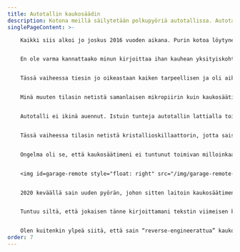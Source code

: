 ```yaml
---
title: Autotallin kaukosäädin
description: Kotona meillä säilytetään polkupyöriä autotallissa. Autotallin ovet aukeavat sähköisesti joko avainta kääntämällä tai kaukosäätimen avulla. Avaimen käyttäminen oven avaamiseen oli kuitenkin mielestäni ylitsepääsemättömän raskasta, koska silloin joutuu pysäyttämään pyörän, nousemaan pois selästä, kaivamaan avaimen esiin, avaamaan oven ja sitten pitää vielä taluttaa pyörä sisään. Kaukosäätimellä homma hoituu paljon helpommin. Oven voi avata nappia painamalla pieneltä etäisyydeltä, eikä tarvi kaivaa avaimia taskusta, ja pyörän voi jopa ajaa suoraan autotalliin sisään. Valitettavasti meillä oli vain yksi kaukosäädin, ja en oikein voinut omia sitä pelkästään itselleni. Siispä lähdin tutkimaan toimivan kaukosäätimen toimintaa ja koitin sitten tehdä toisen samanlaisen kaukosäätimen, jotta voisin kiinnittää sen polkupyörääni. Aloitin projektin tekemisen jo 2016 vuoden puolella, ja olen säätänyt laitetta vielä 2020 vuoden aikana, joten tämä on tosiaan ollut minulle aikamoinen ikuisuusprojekti, jonka aikana olen myös monesti kokenut suuria epätoivon ja hämmennyksen hetkiä, mutta välillä myös onnistumisia.
singlePageContent: >-

    Kaikki siis alkoi jo joskus 2016 vuoden aikana. Purin kotoa löytyneen kaukosäätimen ja rupesin oskilloskoopin avulla tutkimaan sen toimintaa. Netistä ei löytynyt minkäänlaista dokumentaatiota juuri tästä laitteesta, joten olin omillani. Tässä tapauksessa oli hyvä asia, että autotallin avaamissysteemi ja kaukosäädin ovat melko vanhoja. Sähkökomponentit olivat melko kookkaita, ja kaukosäätimen lähettämä signaali ei ole kauhean monimutkainen, ja sen tulkitseminen ilman dokumentaatiotakin oli melko helppoa. Lisäksi veikkaan (ja oikeastaan myös toivon), että nykyaikaisissa kaukosäätimissä on sellaisia turvaominaisuuksia, että pelkästään signaalin kopioimalla ei voi tehdä uutta toimivaa kaukosäädintä.


    En ole varma kannattaako minun kirjoittaa ihan kauhean yksityiskohtaisesti kaukosäätimestä nettiin, koska ei todennäköisesti ole kovin järkevää tehdä “Näin saat autotallini auki” -ohjetta nettiin avoimesti. Melko epätodennäköistä se toki on, että kukaan näiden ohjeiden perusteella meidän autotalliin murtautuisi, mutta kai on järkevää olla varovainen. Kirjoittelin siis kaukosäätimen toiminnasta vähän yleisellä tasolla. Avasin siis kaukosäätimen ja mittasin jännitettä antennilla suhteessa maahan. Oli melko helposti nähtävissä, että kaukosäädin lähettää jonkinlaisen digitaalisen koodin/salasanan muuttamalla lähetettävän signaalin amplitudia. Kaukosäätimessä oli yksi mikropiiri. Siitä löytyi googlen avulla tietoa, ja selvisi, että sen tehtävä on tuottaa tämä digitaalinen signaali. Datasheetin ja oskilloskoopin avulla olin siis tässä vaiheessa jo melko hyvin tietoinen siitä, millaista signaalia pitää lähettää, että autotalli aukeaa. Signaalin taajuus piti vielä selvittää. Oskilloskooppini on halvin mahdollinen, ja sen näytetaajuus ei riitä kertomaan tarkasti signaalin taajuutta. Kaukosäätimessä oli kuitenkin kristallioskillaattori, jossa luki sen taajuus, jonka sitten päättelin olevan myös signaalin lähetystaajuus.


    Tässä vaiheessa tiesin jo oikeastaan kaiken tarpeellisen ja oli aika ruveta rakentamaan omaa kaukosäädintäni. Minulla oli vain pieni ongelma. En silloin, enkä oikeastaan vieläkään ymmärrä miten oskillaattoripiirit toimivat. En siis tosiaan osannut suunnitella sellaista. Siispä tässä projektissa jouduin kopioimaan piirin suoraan netistä. Aluksi taisin pyrkiä tekemään piirin valmiiksi itselläni olevista komponenteista. Päädyin tekemään jonkinlaisen LC-värähtelypiirin. Sen taajuuden saaminen oikeaksi oli kaamea työmaa, koska kuten sanoin, oskillaattorini oli liian hidas mittaamaan näin suuria taajuuksia. Toisin sanoen taajuuden saaminen oikein oli vähän arpapeliä. Muistan istuneeni autotallin lattialla useita tunteja yrittäen saada ovea aukeamaan. Minulla oli piiriin kolvattuna mittausten perustella suurin piirtein oikeanlainen käämi ja kondensaattori, ja kokeilin lisätä kondensaattorin kanssa rinnan toisen pienen kondensaattorin, jonka kapasitanssia vaihtelin, jotta sitten tuurilla ehkä osuisin oikealle taajuudelle. Käämin induktanssinkin saaminen edes suurin piirtein oikeaksi oli hyvin vaikeata, koska minulla ei ollut siihen mittaria. Olin siis itse tehnyt käämin pyörittämällä pinnoitettua kuparilankaa jonkin ytimen ympärille. Muistaakseni mittasin käämin induktanssin siten, että koitin saada sen värähtelemään jonkin isomman kondensaattorin kanssa, jotta värähtelytaajuus olisi niin suuri, että saisin sen mitattua oskilloskoopilla. Sitten mitatun taajuuden ja kondensaattorin kapasitanssin perusteella pystyin laskemaan käämin induktanssin.


    Minä muuten tilasin netistä samanlaisen mikropiirin kuin kaukosäätimessä, ja sain sitten siitä tarvittavan digitaalisen signaalin, jolla toivoin saavani autotallin oven auki. Vasta myöhemmin tajusin, että ei ollut mitään järkeä tilata kallista mikropiiriä (muistaakseni maksoi useita euroja, melkein kympin) kun olisin voinut vain kopioida signaalin ja ohjelmoida mikrokontrollerin tekemään sen saman signaalin. Näin myös tein myöhemmin. Käyttämäni mikrokontrolleri (Attiny13) oli myös kooltaan pienempi ja myös siksi kätevämpi.


    Autotalli ei ikinä auennut. Istuin tunteja autotallin lattialla toivoen, että jotain tapahtuisi, mutta ei. En oikeastaan vieläkään tiedä, missä vika oli, koska valitettavan moni asia tässä projektissa menee edelleen yli hilseen. Se on kyllä vähän häpeällistä. En siis oikeastaan ymmärrä oskillaattoripiirin toimintaa, enkä sitä, miten signaali lopulta lähtee antennista ja miten se vastaanotetaan. Tavoitteenani on, että luettuani sähkötekniikkaa yliopistossa ymmärrän nämä asiat, ja voin jatkaa elämääni rauhassa, kun tiedän, mitä kaikkia tyhmää olen tässäkin projektissa tehnyt. Todennäköisesti signaalin taajuus ei vaan koskaan osunut oikeaan. Taajuuden pitäisi ilmeisesti olla hyvin tarkasti oikein, ja “jotain sinne päin” ei riitä.


    Tässä vaiheessa tilasin netistä kristallioskillaattorin, jotta saisin taajuuden oikeaksi. Kristallioskillaattorin kanssa jouduin jälleen kerran tukeutumaan Googleen ja käyttämään netistä löytämääni virtapiiriä, koska en osannut suunnitella omaa. Yritin kyllä ymmärtää LC-oskillaattoripiirien ja kristallioskillaattorin toimintaa, mutta jossain vaiheessa luovutin ja ajattelin, että joku toivottavasti selittää tämän selkeästi, kun lähden opiskelemaan sähkötekniikkaa. Kolvasin sitten uuden piirin kasaan ja rupesin toiveikkaana kokeilemaan sitä. Muistan tarkasti ensimmäisen onnistumisen hetken. Olin omassa huoneessani, melko kaukana autotallista. Tutkin kaukosäädintä oskilloskoopilla. Sitten yhtäkkiä isäni tulee kysymään, että johtuuko minusta, että autotallin ovet menevät auki ja kiinni koko ajan. Se oli hieno hetki. Varmistin vielä, että se olin tosiaan minä, joka avaa ovia. Tuntui äärimmäisen hienolta, kun lopulta hallitsin ovia. Tässä vaiheessa luulin, että projektin tekeminen loppuun olisi helppoa. Eipä ollut.


    Ongelma oli se, että kaukosäätimeni ei tuntunut toimivan milloinkaan muulloin kuin silloin, kun se oli kiinnitettynä oskilloskooppiin. Jostain syystä siis oskilloskooppini oli sille hyvä antenni. Ongelma oli taas se, että en ymmärrä antennien toimintaperiaatetta. Tiedän toki, että antennin pitää olla puolikkaan aallonpituuden kokoinen, mutta ongelma oli se, että tässä tapauksessa aallonpituus oli niin suuri, että ei olisi mahdollista käyttää niin suurta antennia. Lisäksi oskilloskoopin johdotkaan eivät kyllä ole niin pitkiä, joten olin hämmentynyt. Jotenkin myös uskoisin, että oskilloskoopin johtojen ei pitäisi toimia kovin hyvänä antennina, koska tämä vain aiheuttaisi häiriötä mittauksiin. En vieläkään tiedä, miksi oskilloskooppi oli niin hyvä antenni. Kokeilin antennina eripituisia johtoja, ja kokeilin myös laittaa antennin kanssa sarjaan erikokoisia käämejä, koska näin ilmeisesti voisi saada antennin toimimaan, vaikka sen koko ei olisikaan aallonpituuden puolikas. Muistaakseni antenni toimi ehkä joskus ja välillä, mutta melko epävarmasti. Parhaimmin toimivuuden sain lopulta siten, että käytin pyörän runkoa antennina. Autotallin ovet avautuivat tällöin melkein aina. Tässä vaiheessa olin itse asiassa melko tyytyväinen. Monen tuskan ja epätoivon hetken jälkeen olin saanut kaukosäätimen toimimaan.


    <img id=garage-remote style="float: right" src="/img/garage-remote-small.jpg" width="500px"> Käytin kaukosäädintä säännöllisesti, ja se oli oikeasti ihan kätevä. Kuitenkin välillä se ei toiminut. Tämä ärsytti, ja rupesin säätämään sitä vielä. Tällä kertaa testauksien jälkeen päädyin siihen lopputulokseen, että säätimen toiminta olisi varmempaa, jos antennina toimisi oma kehoni. Siispä tämän jälkeen käytin antennia siten, että toisella kädellä painan sen virtanappia ja toisella kädellä pidän antennin johtimesta kiinni. Antenni toimi taas melko hyvällä varmuudella.


    2020 keväällä sain uuden pyörän, johon sitten laitoin kaukosäätimen kiinni. (En siis onnistunut tekemään laitteesta niin pientä, että sitä olisi järkevää kantaa mukana, vaan se on kiinni pyörässä koko ajan.) Samalla sitten tein pientä säätöä, koska laitteen toimivuus oli ollut vähän heikkoa. Jotenkin, vaikka en tehnyt mitään muutoksia, kaukosäätimen toimintavarmuus oli heikentynyt ajan myötä. Tällä kertaa lähdin eri tyylillä parantamaan laitetta. Koska käyttämästäni LiPo-akusta tuleva jännite ei alun perinkään riittänyt antennin toimimiseen, olin alusta asti käyttänyt pieni muuntajaa, jolla lähetin sai hiukan isomman käyttöjännitteen. Muistaakseni aluksi säädin sen noin 7-10 volttiin, ja ajattelin, että se olisi riittävä. Ja aluksihan se myös riitti, koska jossain vaiheessa kaukosäädin oli oikeasti ihan toimiva. Nyt sitten kuitenkin turhautuneena päätin nostaa jännitettä reilusti. Muistaakseni tällä hetkellä laite toimii suurin piirtein 15-20 voltin jännitteellä. Paino on sanalla “toimii”, koska nyt kaukosäädin oikeasti toimii. Jännitteen nostaminen ei varmasti ollut kovin elegantti tapa korjata laite, mutta olen nyt tyytyväinen sen toimintaa. Uudessa pyörässä antennina toimii muuten taas pyörän runko.


    Tuntuu siltä, että jokaisen tänne kirjoittamani tekstin viimeisen kappaleen aihe on se, että häpeän projektiani, mutta olen silti tyytyväinen siihen, että se toimii. Tämäkään teksti ei ole poikkeus. Eniten häpeän sitä, etten vieläkään ole opiskellut LC-piirien toimintaa. Toki siis ymmärrän sen, miten energiaa muuttuu käämin magneettikentän energiasta kondensaattorin sähkökentän energiaksi jaksollisesti, mutta hämäräksi on jäänyt tätä värähtelyä ylläpitävän virtapiirin toiminta. Tämän tekstin jälkeen yritän ottaa itseäni niskasta kiinni ja lähden ottamaan selvää tästä mysteeristä.


    Olen kuitenkin ylpeä siitä, että sain “reverse-engineerattua” kaukosäätimen toiminnan ja myös tehtyä toisen toimivan kaukosäätimen ilman minkäänlaisia ohjeita netistä. Kaukosäädin on oikeasti aika kätevä.
order: 7
---
```

